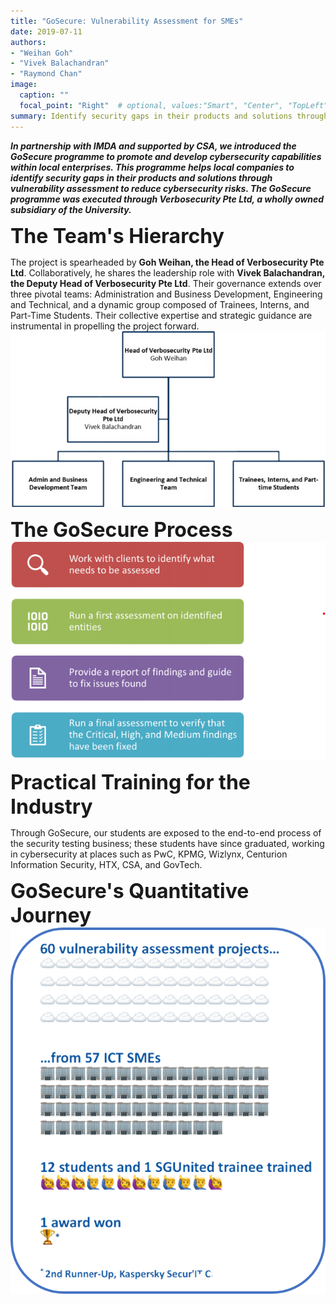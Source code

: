 ```yaml
---
title: "GoSecure: Vulnerability Assessment for SMEs"
date: 2019-07-11
authors:
- "Weihan Goh"
- "Vivek Balachandran"
- "Raymond Chan"
image: 
  caption: ""
  focal_point: "Right"  # optional, values:"Smart", "Center", "TopLeft", "Top", "TopRight", "Left", "Right", "BottomLeft", "Bottom", "BottomRight"
summary: Identify security gaps in their products and solutions through vulnerability assement
---
```


***In partnership with IMDA and supported by CSA, we introduced the GoSecure programme to promote and develop cybersecurity  capabilities within local enterprises. This programme helps local companies to identify security gaps in their products and solutions through vulnerability assessment to reduce cybersecurity risks. The GoSecure programme was executed through Verbosecurity Pte Ltd, a wholly owned subsidiary of the University.***

**<font size = 6>The Team's Hierarchy**</font>

The project is spearheaded by **Goh Weihan, the Head of Verbosecurity Pte Ltd**. Collaboratively, he shares the leadership role with **Vivek Balachandran, the Deputy Head of Verbosecurity Pte Ltd**. Their governance extends over three pivotal teams: Administration and Business Development, Engineering and Technical, and a dynamic group composed of Trainees, Interns, and Part-Time Students. Their collective expertise and strategic guidance are instrumental in propelling the project forward.
![Team Hierarchy](./team-hierarchy.png)

**<font size = 6>The GoSecure Process**</font>
![GoSecure Process](./gosecure-process.png)

**<font size = 6>Practical Training for the Industry**</font>

Through GoSecure, our students are exposed to the end-to-end process of the security testing business; these students have since graduated, working in cybersecurity at places such as PwC, KPMG, Wizlynx, Centurion Information Security, HTX, CSA, and GovTech.

**<font size = 6>GoSecure's Quantitative Journey**</font>
![GoSecure Quantitative Journey](./gosecure-numbers.png)